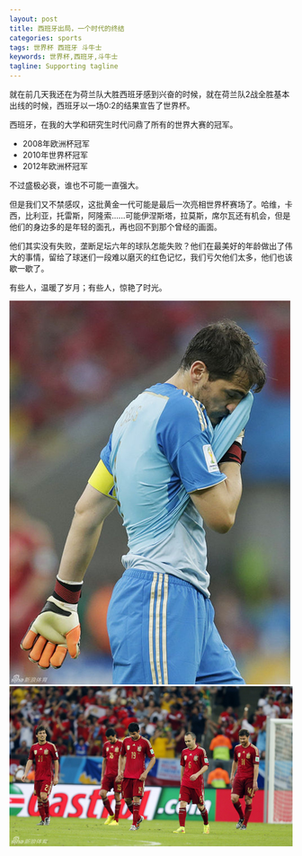 ```yaml
---
layout: post
title: 西班牙出局，一个时代的终结
categories: sports
tags: 世界杯 西班牙 斗牛士
keywords: 世界杯,西班牙,斗牛士
tagline: Supporting tagline
---
```

就在前几天我还在为荷兰队大胜西班牙感到兴奋的时候，就在荷兰队2战全胜基本出线的时候，西班牙以一场0:2的结果宣告了世界杯。

西班牙，在我的大学和研究生时代问鼎了所有的世界大赛的冠军。
+ 2008年欧洲杯冠军
+ 2010年世界杯冠军
+ 2012年欧洲杯冠军

不过盛极必衰，谁也不可能一直强大。

但是我们又不禁感叹，这批黄金一代可能是最后一次亮相世界杯赛场了。哈维，卡西，比利亚，托雷斯，阿隆索......可能伊涅斯塔，拉莫斯，席尔瓦还有机会，但是他们的身边多的是年轻的面孔，再也回不到那个曾经的画面。

他们其实没有失败，垄断足坛六年的球队怎能失败？他们在最美好的年龄做出了伟大的事情，留给了球迷们一段难以磨灭的红色记忆，我们亏欠他们太多，他们也该歇一歇了。

有些人，温暖了岁月；有些人，惊艳了时光。

<img src="/assets/pictures/2014worldcup/Casillas.jpg">
<img src="/assets/pictures/2014worldcup/Spain-Stars.jpg">
